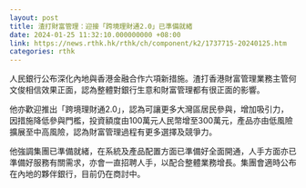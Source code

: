 ```yaml
---
layout: post
title: 渣打財富管理：迎接「跨境理財通2.0」已準備就緒
date: 2024-01-25 11:32:10.000000000 +08:00
link: https://news.rthk.hk/rthk/ch/component/k2/1737715-20240125.htm
categories: rthk
---
```


人民銀行公布深化內地與香港金融合作六項新措施。渣打香港財富管理業務主管何文俊相信效果正面，認為整體對銀行生意和財富管理都有很正面的影響。

他亦歡迎推出「跨境理財通2.0」，認為可讓更多大灣區居民參與，增加吸引力，因措施降低參與門檻，投資額度由100萬元人民幣增至300萬元，產品亦由低風險擴展至中高風險，認為財富管理過程有更多選擇及競爭力。

他強調集團已準備就緒，在系統及產品配置方面已準備好全面開通，人手方面亦已準備好服務有關需求，亦會一直招聘人手，以配合整體業務增長。集團會適時公布在內地的夥伴銀行，目前仍在商討中。
